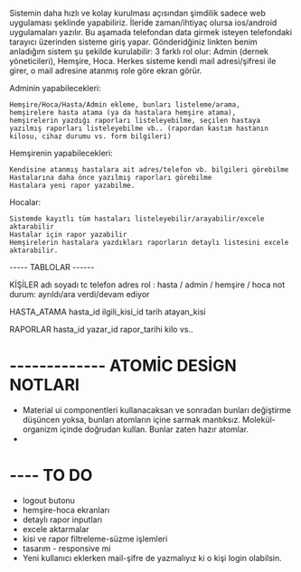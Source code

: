 Sistemin daha hızlı ve kolay kurulması açısından şimdilik sadece web uygulaması şeklinde yapabiliriz. İleride zaman/ihtiyaç olursa ios/android uygulamaları yazılır. Bu aşamada telefondan data girmek isteyen telefondaki tarayıcı üzerinden sisteme giriş yapar.
Gönderidğiniz linkten benim anladığım sistem şu şekilde kurulabilir:
3 farklı rol olur: Admin (dernek yöneticileri), Hemşire, Hoca. Herkes sisteme kendi mail adresi/şifresi ile girer, o mail adresine atanmış role göre ekran görür.

Adminin yapabilecekleri:

    Hemşire/Hoca/Hasta/Admin ekleme, bunları listeleme/arama,
    hemşirelere hasta atama (ya da hastalara hemşire atama),
    hemşirelerin yazdığı raporları listeleyebilme, seçilen hastaya yazılmış raporları listeleyebilme vb.. (rapordan kastım hastanın kilosu, cihaz durumu vs. form bilgileri)

Hemşirenin yapabilecekleri:

    Kendisine atanmış hastalara ait adres/telefon vb. bilgileri görebilme
    Hastalarına daha önce yazılmış raporları görebilme
    Hastalara yeni rapor yazabilme.

Hocalar:

    Sistemde kayıtlı tüm hastaları listeleyebilir/arayabilir/excele aktarabilir
    Hastalar için rapor yazabilir
    Hemşirelerin hastalara yazdıkları raporların detaylı listesini excele aktarabilir.

----- TABLOLAR ------

KİŞİLER
    adı
    soyadı
    tc
    telefon
    adres
    rol : hasta / admin / hemşire / hoca
    not
    durum: ayrıldı/ara verdi/devam ediyor

HASTA_ATAMA
    hasta_id
    ilgili_kisi_id
    tarih
    atayan_kisi

RAPORLAR
    hasta_id
    yazar_id
    rapor_tarihi
    kilo vs..



# ------------- ATOMİC DESİGN NOTLARI
- Material ui componentleri kullanacaksan ve sonradan bunları değiştirme düşüncen yoksa, bunları atomların içine sarmak mantıksız. Molekül-organizm içinde doğrudan kullan. Bunlar zaten hazır atomlar.
- 

# ---- TO DO

-   logout butonu
-   hemşire-hoca ekranları 
-   detaylı rapor inputları
-   excele aktarmalar
-   kisi ve rapor filtreleme-süzme işlemleri
-   tasarım - responsive mi
-   Yeni kullanıcı eklerken mail-şifre de yazmalıyız ki o kişi login olabilsin.
